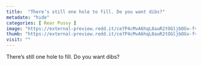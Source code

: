 ```yaml
---
title:  "There’s still one hole to fill. Do you want dibs?"
metadate: "hide"
categories: [ Rear Pussy ]
image: "https://external-preview.redd.it/ce7P4cMvA6hqL8auR2tOGljbOGv-fvoI5t9nJn2MFIM.jpg?auto=webp&s=a493186fb208b429aea71f4051f8961bdc5e198e"
thumb: "https://external-preview.redd.it/ce7P4cMvA6hqL8auR2tOGljbOGv-fvoI5t9nJn2MFIM.jpg?width=640&crop=smart&auto=webp&s=554c91aeab2503714b48437e83c993b8262d66ef"
visit: ""
---
```

There’s still one hole to fill. Do you want dibs?
